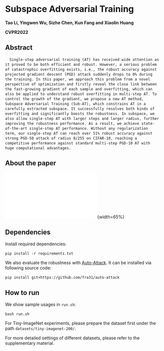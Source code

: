 # Subspace Adversarial Training

**Tao Li, Yingwen Wu, Sizhe Chen, Kun Fang and Xiaolin Huang**

**CVPR2022**

## Abstract
      Single-step adversarial training (AT) has received wide attention as it proved to be both efficient and robust. However, a serious problem of catastrophic overfitting exists, i.e., the robust accuracy against projected gradient descent (PGD) attack suddenly drops to 0% during the training. In this paper, we approach this problem from a novel perspective of optimization and firstly reveal the close link between the fast-growing gradient of each sample and overfitting, which can also be applied to understand robust overfitting in multi-step AT. To control the growth of the gradient, we propose a new AT method, Subspace Adversarial Training (Sub-AT), which constrains AT in a carefully extracted subspace. It successfully resolves both kinds of overfitting and significantly boosts the robustness. In subspace, we also allow single-step AT with larger steps and larger radius, further improving the robustness performance. As a result, we achieve state-of-the-art single-step AT performance. Without any regularization term, our single-step AT can reach over 51% robust accuracy against strong PGD-50 attack of radius 8/255 on CIFAR-10, reaching a competitive performance against standard multi-step PGD-10 AT with huge computational advantages.

## About the paper
![Image Title](materials/fast_at.pdf){width=65%}

## Dependencies

Install required dependencies:

```
pip install -r requirements.txt
```

We also evaluate the robustness with [Auto-Attack](https://github.com/fra31/auto-attack). It can be installed via following source code:

```
pip install git+https://github.com/fra31/auto-attack
```



## How to run

We show sample usages in `run.sh`:

```
bash run.sh
```

For Tiny-ImageNet experiments, please prepare the dataset first under the path `datasets/tiny-imagenet-200/`. 

For more detailed settings of different datasets, please refer to the supplementary material.
